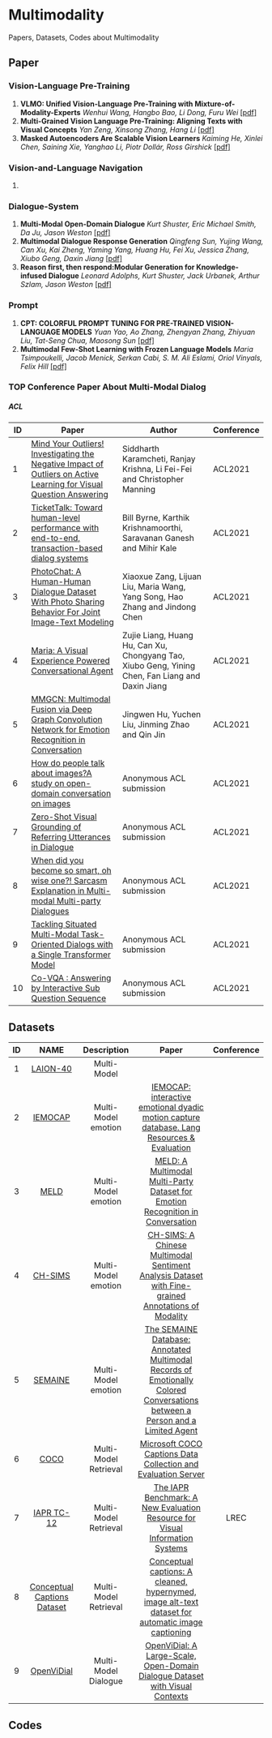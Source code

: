 # Multimodality
Papers, Datasets, Codes about Multimodality

## Paper

### Vision-Language Pre-Training
1. **VLMO: Unified Vision-Language Pre-Training with Mixture-of-Modality-Experts**  *Wenhui Wang, Hangbo Bao, Li Dong, Furu Wei* [[pdf]](https://arxiv.org/pdf/2111.02358.pdf)
2. **Multi-Grained Vision Language Pre-Training: Aligning Texts with Visual Concepts**  *Yan Zeng, Xinsong Zhang, Hang Li* [[pdf]](https://arxiv.org/pdf/2111.08276.pdf)
3. **Masked Autoencoders Are Scalable Vision Learners**  *Kaiming He, Xinlei Chen, Saining Xie, Yanghao Li, Piotr Dollár, Ross Girshick* [[pdf]](https://arxiv.org/pdf/2111.06377.pdf)

### Vision-and-Language Navigation
1. 

### Dialogue-System
1. **Multi-Modal Open-Domain Dialogue**  *Kurt Shuster, Eric Michael Smith, Da Ju, Jason Weston* [[pdf]](https://arxiv.org/pdf/2010.01082.pdf)
2. **Multimodal Dialogue Response Generation**  *Qingfeng Sun, Yujing Wang, Can Xu, Kai Zheng, Yaming Yang, Huang Hu, Fei Xu, Jessica Zhang, Xiubo Geng, Daxin Jiang*  [[pdf]](https://arxiv.org/pdf/2110.08515.pdf)
3. **Reason first, then respond:Modular Generation for Knowledge-infused Dialogue**  *Leonard Adolphs, Kurt Shuster, Jack Urbanek, Arthur Szlam, Jason Weston* [[pdf]](https://arxiv.org/pdf/2111.05204.pdf)

### Prompt
1. **CPT: COLORFUL PROMPT TUNING FOR PRE-TRAINED VISION-LANGUAGE MODELS**  *Yuan Yao, Ao Zhang, Zhengyan Zhang, Zhiyuan Liu, Tat-Seng Chua, Maosong Sun* [[pdf]](https://arxiv.org/pdf/2109.11797.pdf)
2. **Multimodal Few-Shot Learning with Frozen Language Models**  *Maria Tsimpoukelli, Jacob Menick, Serkan Cabi, S. M. Ali Eslami, Oriol Vinyals, Felix Hill* [[pdf]](https://papers.nips.cc/paper/2021/file/01b7575c38dac42f3cfb7d500438b875-Paper.pdf)

### TOP Conference Paper About Multi-Modal Dialog
##### **ACL**
|ID|Paper|Author|Conference|
|-|-|-|-|
|1|[Mind Your Outliers! Investigating the Negative Impact of Outliers on Active Learning for Visual Question Answering](https://arxiv.org/pdf/2107.02331.pdf)|Siddharth Karamcheti, Ranjay Krishna, Li Fei-Fei and Christopher Manning|ACL2021|
|2|[TicketTalk: Toward human-level performance with end-to-end, transaction-based dialog systems](https://arxiv.org/pdf/2012.12458.pdf)|Bill Byrne, Karthik Krishnamoorthi, Saravanan Ganesh and Mihir Kale|ACL2021|
|3|[PhotoChat: A Human-Human Dialogue Dataset With Photo Sharing Behavior For Joint Image-Text Modeling](https://arxiv.org/pdf/2108.01453.pdf)|Xiaoxue Zang, Lijuan Liu, Maria Wang, Yang Song, Hao Zhang and Jindong Chen|ACL2021|
|4|[Maria: A Visual Experience Powered Conversational Agent](https://arxiv.org/pdf/2105.13073.pdf)|Zujie Liang, Huang Hu, Can Xu, Chongyang Tao, Xiubo Geng, Yining Chen, Fan Liang and Daxin Jiang|ACL2021|
|5|[MMGCN: Multimodal Fusion via Deep Graph Convolution Network for Emotion Recognition in Conversation](https://arxiv.org/pdf/2107.06779.pdf)|Jingwen Hu, Yuchen Liu, Jinming Zhao and Qin Jin|ACL2021|
|6|[How do people talk about images?A study on open-domain conversation on images](https://openreview.net/pdf?id=bRVvxrjkLM)|Anonymous ACL submission|ACL2021|
|7|[Zero-Shot Visual Grounding of Referring Utterances in Dialogue](https://openreview.net/pdf?id=JcxhaCjSlGz)|Anonymous ACL submission|ACL2021|
|8|[When did you become so smart, oh wise one?! Sarcasm Explanation in Multi-modal Multi-party Dialogues](https://openreview.net/pdf?id=eJUGH5CaCJK)|Anonymous ACL submission|ACL2021|
|9|[Tackling Situated Multi-Modal Task-Oriented Dialogs with a Single Transformer Model](https://openreview.net/pdf?id=NajekV9uBas)|Anonymous ACL submission|ACL2021|
|10|[Co-VQA : Answering by Interactive Sub Question Sequence](https://openreview.net/pdf?id=8s9M2_HIF-j)|Anonymous ACL submission|ACL2021|


## Datasets
|ID|NAME|Description|Paper|Conference|
|:---:|:---:|:---:|:---:|:---:|
| 1 | [LAION-40](https://laion.ai/laion-400-open-dataset/) | Multi-Model | | |
| 2 | [IEMOCAP](https://sail.usc.edu/iemocap/) | Multi-Model emotion | [IEMOCAP: interactive emotional dyadic motion capture database. Lang Resources & Evaluation](https://sail.usc.edu/publications/files/bussolre2008.pdf) | |
| 3 | [MELD](https://affective-meld.github.io/) | Multi-Model emotion | [MELD: A Multimodal Multi-Party Dataset for Emotion Recognition in Conversation](https://arxiv.org/pdf/1810.02508.pdf) | |
| 4 | [CH-SIMS](https://drive.google.com/drive/folders/1E5kojBirtd5VbfHsFp6FYWkQunk73Nsv) | Multi-Model emotion | [CH-SIMS: A Chinese Multimodal Sentiment Analysis Dataset with Fine-grained Annotations of Modality](https://aclanthology.org/2020.acl-main.343.pdf) | |
| 5 | [SEMAINE](https://semaine-db.eu/DailyDialog) | Multi-Model emotion | [The SEMAINE Database: Annotated Multimodal Records of Emotionally Colored Conversations between a Person and a Limited Agent](https://ieeexplore.ieee.org/abstract/document/5959155) | |
| 6 | [COCO](https://cocodataset.org/#download) | Multi-Model Retrieval| [Microsoft COCO Captions Data Collection and Evaluation Server](https://arxiv.org/pdf/1504.00325.pdf) | |
| 7 | [IAPR TC-12](https://www.imageclef.org/photodata) | Multi-Model Retrieval | [The IAPR Benchmark: A New Evaluation Resource for Visual Information Systems](https://www.cs.brandeis.edu/~marc/misc/proceedings/lrec-2006/workshops/W02/RealFinalOntoImage2006-2.pdf#page=13) | LREC |
| 8 | [Conceptual Captions Dataset](https://github.com/google-research-datasets/conceptual-captions) | Multi-Model Retrieval | [Conceptual captions: A cleaned, hypernymed, image alt-text dataset for automatic image captioning](https://aclanthology.org/P18-1238.pdf) | |
| 9 | [OpenViDial](https://github.com/ShannonAI/OpenViDial) | Multi-Model Dialogue| [OpenViDial: A Large-Scale, Open-Domain Dialogue Dataset with Visual Contexts](https://arxiv.org/pdf/2012.15015.pdf) | |



## Codes

